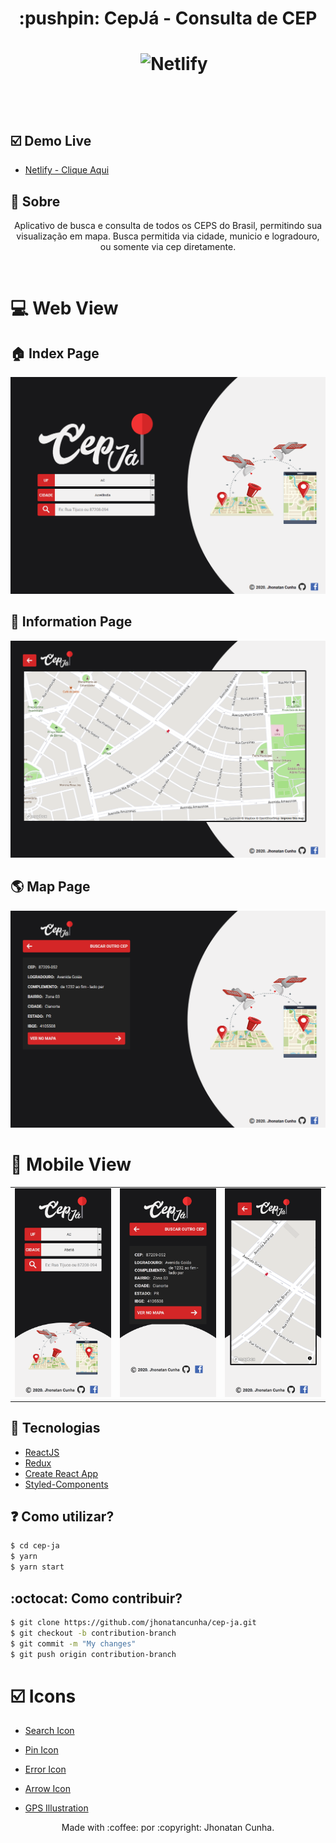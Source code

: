 
<h1 align="center">:pushpin: CepJá - Consulta de CEP<h1>
<p align="center">
<img src="https://img.shields.io/github/repo-size/jhonatancunha/cep-ja" alt="">
<img src="https://img.shields.io/github/license/jhonatancunha/cep-ja" alt="">
<img src="https://img.shields.io/github/last-commit/jhonatancunha/cep-ja" alt="">
<img alt="Netlify" src="https://img.shields.io/netlify/87c6609a-fb3f-47c6-87d7-83f4922ef4ca?style=plastic">
</p>

<br>


## :ballot_box_with_check: Demo Live
- [Netlify - Clique Aqui](https://cepja.netlify.app/)

## :bookmark: Sobre


<p align="center">
    Aplicativo de busca e consulta de todos os CEPS do Brasil, permitindo sua visualização em mapa. Busca permitida via cidade, municio e logradouro, ou somente via cep diretamente. 
</p>

<br>

# :computer: Web View

## :house: Index Page
<p align="center">
    <img src="img/web.png" alt="CepJá">
</p>

## :floppy_disk: Information Page
<p align="center">
    <img src="img/web3.png" alt="CepJá">
</p>

## :earth_americas: Map Page
<p align="center">
    <img src="img/web2.png" alt="CepJá">
</p>

# :iphone: Mobile View

<table align="center">
    <tr>
        <td><img src="img/mob.png" alt=""></td>
        <td><img src="img/mob2.png" alt=""></td>
        <td><img src="img/mob3.png" alt=""></td>
    </tr>
 </table>



## 🚀 Tecnologias

- [ReactJS](https://pt-br.reactjs.org/)
- [Redux](https://redux.js.org/)
- [Create React App](https://pt-br.reactjs.org/docs/create-a-new-react-app.html)
- [Styled-Components](https://styled-components.com/)

## ❓ Como utilizar?

```bash
$ cd cep-ja
$ yarn
$ yarn start
```

## :octocat: Como contribuir?

```bash
$ git clone https://github.com/jhonatancunha/cep-ja.git
$ git checkout -b contribution-branch
$ git commit -m "My changes"
$ git push origin contribution-branch
```

# :ballot_box_with_check: Icons

- [Search Icon](https://www.flaticon.com/free-icon/magnifying-glass_1086933?term=search&page=1&position=40)

- [Pin Icon](https://www.flaticon.com/free-icon/pin_787552?term=pin&page=2&position=57)

- [Error Icon](https://www.flaticon.com/free-icon/siren_3068213?term=warning&page=1&position=34)

- [Arrow Icon](https://www.flaticon.com/free-icon/right-arrow_271226?term=ARROW&page=1&position=1)

- [GPS Illustration](https://www.freepik.com/free-vector/smartphone-with-gps-navigation-app_5151545.htm)
  
<p align="center">
Made with :coffee: por :copyright: Jhonatan Cunha.
</p>
